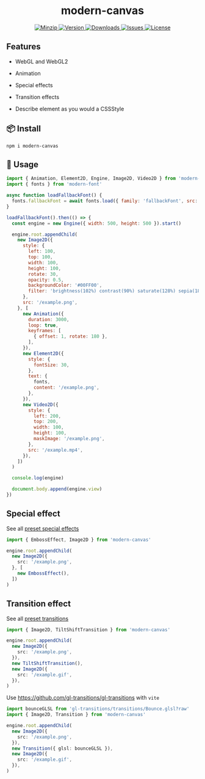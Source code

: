 <h1 align="center">modern-canvas</h1>

<p align="center">
  <a href="https://unpkg.com/modern-canvas">
    <img src="https://img.shields.io/bundlephobia/minzip/modern-canvas" alt="Minzip">
  </a>
  <a href="https://www.npmjs.com/package/modern-canvas">
    <img src="https://img.shields.io/npm/v/modern-canvas.svg" alt="Version">
  </a>
  <a href="https://www.npmjs.com/package/modern-canvas">
    <img src="https://img.shields.io/npm/dm/modern-canvas" alt="Downloads">
  </a>
  <a href="https://github.com/qq15725/modern-canvas/issues">
    <img src="https://img.shields.io/github/issues/qq15725/modern-canvas" alt="Issues">
  </a>
  <a href="https://github.com/qq15725/modern-canvas/blob/main/LICENSE">
    <img src="https://img.shields.io/npm/l/modern-canvas.svg" alt="License">
  </a>
</p>

## Features

- WebGL and WebGL2

- Animation

- Special effects

- Transition effects

- Describe element as you would a CSSStyle

## 📦 Install

```shell
npm i modern-canvas
```

## 🦄 Usage

```javascript
import { Animation, Element2D, Engine, Image2D, Video2D } from 'modern-canvas'
import { fonts } from 'modern-font'

async function loadFallbackFont() {
  fonts.fallbackFont = await fonts.load({ family: 'fallbackFont', src: '/fallback.woff' })
}

loadFallbackFont().then(() => {
  const engine = new Engine({ width: 500, height: 500 }).start()

  engine.root.appendChild(
    new Image2D({
      style: {
        left: 100,
        top: 100,
        width: 100,
        height: 100,
        rotate: 30,
        opacity: 0.5,
        backgroundColor: '#00FF00',
        filter: 'brightness(102%) contrast(90%) saturate(128%) sepia(18%)',
      },
      src: '/example.png',
    }, [
      new Animation({
        duration: 3000,
        loop: true,
        keyframes: [
          { offset: 1, rotate: 180 },
        ],
      }),
      new Element2D({
        style: {
          fontSize: 30,
        },
        text: {
          fonts,
          content: '/example.png',
        },
      }),
      new Video2D({
        style: {
          left: 200,
          top: 200,
          width: 100,
          height: 100,
          maskImage: '/example.png',
        },
        src: '/example.mp4',
      }),
    ])
  )

  console.log(engine)

  document.body.append(engine.view)
})
```

## Special effect

See all [preset special effects](./src/scene/effects)

```typescript
import { EmbossEffect, Image2D } from 'modern-canvas'

engine.root.appendChild(
  new Image2D({
    src: '/example.png',
  }, [
    new EmbossEffect(),
  ])
)
```

## Transition effect

See all [preset transitions](./src/scene/transitions)

```typescript
import { Image2D, TiltShiftTransition } from 'modern-canvas'

engine.root.appendChild(
  new Image2D({
    src: '/example.png',
  }),
  new TiltShiftTransition(),
  new Image2D({
    src: '/example.gif',
  }),
)
```

Use https://github.com/gl-transitions/gl-transitions with `vite`

```ts
import bounceGLSL from 'gl-transitions/transitions/Bounce.glsl?raw'
import { Image2D, Transition } from 'modern-canvas'

engine.root.appendChild(
  new Image2D({
    src: '/example.png',
  }),
  new Transition({ glsl: bounceGLSL }),
  new Image2D({
    src: '/example.gif',
  }),
)
```
